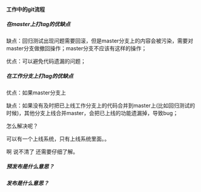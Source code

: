 #### 工作中的git流程



##### 在master上打tag的优缺点

缺点：回归测试出现问题需要回滚，但是master分支上的内容会被污染，需要对master分支做撤回操作；master分支不应该有这样的操作；

优点：可以避免代码遗漏的问题；

##### 在工作分支上打tag的优缺点

优点：如果master分支上

缺点：如果没有及时把已上线工作分支上的代码合并到master上(比如回归测试的时候)，其他分支上线合并master，会把已上线的功能遗漏掉，导致bug；

怎么解决呢？

可以有一个上线系统，只有上线系统里面。。

啊 说不清了 还需要仔细了解。

##### 预发布是什么意思？

##### 发布是什么意思？





